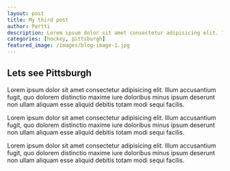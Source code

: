 ```yaml
---
layout: post
title: My third post
author: Pertti
description: Lorem ipsum dolor sit amet consectetur adipisicing elit. Illum accusantium fugit, quo dolorem distinctio maxime iure doloribus minus. 
categories: [hockey, pittsburgh] 
featured_image: /images/blog-image-1.jpg
---
```


## Lets see Pittsburgh

Lorem ipsum dolor sit amet consectetur adipisicing elit. Illum accusantium fugit, quo dolorem distinctio maxime iure doloribus minus ipsum deserunt non ullam aliquam esse aliquid debitis totam modi sequi facilis.

Lorem ipsum dolor sit amet consectetur adipisicing elit. Illum accusantium fugit, quo dolorem distinctio maxime iure doloribus minus ipsum deserunt non ullam aliquam esse aliquid debitis totam modi sequi facilis.

Lorem ipsum dolor sit amet consectetur adipisicing elit. Illum accusantium fugit, quo dolorem distinctio maxime iure doloribus minus ipsum deserunt non ullam aliquam esse aliquid debitis totam modi sequi facilis.